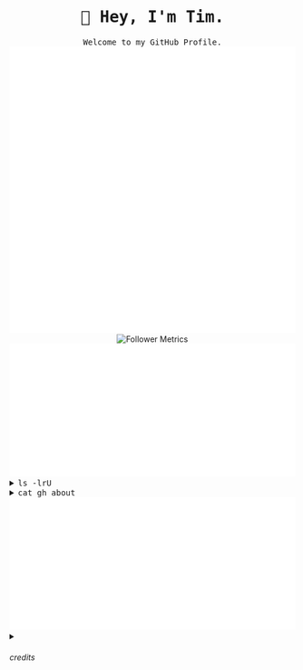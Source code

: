 <div align="center">

  <h1><samp>🖖 Hey, I'm Tim.</samp></h1>
  <samp>Welcome to my GitHub Profile.</samp>

  <picture>
    <img src="/metrics.plugin.languages.svg" alt="Language Metrics">
  </picture>

  <picture>
    <img src="/metrics.plugin.followers.svg" alt="Follower Metrics">
  </picture>

  <picture>
    <img src="/metrics.plugin.music.playlist.spotify.svg" alt="Spotify Suggested">
  </picture>

</div>

<details>
  <summary><samp>ls -lrU</samp></summary>
  <p>
    <br>
    <samp>lrwxr--r--  - 74k1 1 Jan 2025 <a href="https://74k1.sh/">Website</a> -> https://74k1.sh/</samp><br>
    <samp>lrwxr--r--  - 74k1 1 Jan 2025 <a href="https://74k1.sh/contact">Contact</a> -> https://74k1.sh/contact</samp><br>
    <samp>.rw-r--r--  - 74k1 7 Jul 2025 gh_about
  </p>
</details>
<details align="left">
  <summary><samp>cat gh_about</samp></summary>

  <div align="left">
    <img src="/88by31/01 powered-by-nixos.gif">
    <img src="/88by31/02 gnu-linux.gif">
    <img src="/88by31/03 neovim.png">
    <img src="/88by31/04 vim.vialle.love.anim.gif">
    <br>
    <img src="/88by31/05 madewithvi.gif">
    <img src="/88by31/06 gnunano.gif">
    <img src="/88by31/07 nano2.gif">
    <img src="/88by31/08 madewithnotepad2.gif">
    <br>
    <img src="/88by31/09 gnubanner.gif">
    <img src="/88by31/10 linux.gif">
    <img src="/88by31/11 redhat.gif">
    <img src="/88by31/12 168.gif">
    <br>
    <img src="/88by31/13 wired.gif">
    <img src="/88by31/14 fuckai.gif">
    <img src="/88by31/15 hhtt.gif">
    <img src="/88by31/16 nekojiru2.gif">
    <br>
    <img src="/88by31/17 navidrome.gif">
    <img src="/88by31/18 ltt.gif">
    <img src="/88by31/19 ivecredit.gif">
    <img src="/88by31/20 hair.gif">
    <br>
    <img src="/88by31/21 hackerpowered.gif">
    <img src="/88by31/22 github.gif">
    <img src="/88by31/23 bvbstar.gif">
    <img src="/88by31/24 anythingbut.gif">
    <br>
    <img src="/88by31/25 hatems.gif">
    <img src="/88by31/26 hatemac_b.gif">
    <img src="/88by31/27 nowebp.gif">
    <img src="/88by31/28 nofuckingthanks.gif">
    <br>
    <img src="/88by31/29 nft.gif">
    <img src="/88by31/30 ohiosky.png">
    <img src="/88by31/31 plasticlove.gif">
    <img src="/88by31/32 pnfrlenm.gif">
    <br>
    <img src="/88by31/33 proweb.gif">
    <img src="/88by31/34 smallthird.gif">
    <img src="/88by31/35 4k1.gif">
    <img src="/88by31/36 miku.png">
    <br>
    <img src="/88by31/37 yume nikki.gif">
    <img src="/88by31/38 rss-button.gif">
    <img src="/88by31/39 wii_button.gif">
    <img src="/88by31/40 winamp.png">
    <br>
    <img src="/88by31/41 wow_wow.gif">
    <img src="/88by31/42 y2kid.gif">
    <img src="/88by31/43 ngmibutton.gif">
    <img src="/88by31/44 cc-by-nc-sa.png">
  </div>

  <samp>
  I'm a Junior System Engineer with a love for thoughtfully-crafted cli tools, striking graphics and NixOS.<br>
  You'll often find me exploring new tools and tweaking configurations to make systems more useable.<br>
  I'm fascinated by efficient system management, automation and the ways we can make computers work better for us.<br>
  The intersection of usability and technical elegance is where I thrive.<br>
  I'm currently pursuing my federal Cyber Security Specialist certification while gaining hands-on experience through system administration and my self-hosted servers.<br>
  Take a look to see what I've been working on.<br>
  If you have any questions or inquiries, feel free to reach out.
  </samp>
</details>

<div align="center">
  <picture>
    <img src="/metrics.plugin.music.playlist.spotify.svg" alt="Spotify Suggested">
  </picture>
</div>

<details>
  <summary><h6>credits</h6></summary>
  <p>
    <br>
    I mainly got the 88 by 31 gifs from [88x31.nl](https://88x31.nl/) and [cyber.dabamos.de](https://cyber.dabamos.de/88x31/).<br>
    The NixOS one, I got from [mewoocat/NixOS](https://github.com/mewoocat/NixOS). Many thanks. :)<br>
    I achieved the Metrics through the help of [lowlighter/metrics](https://github.com/lowlighter/metrics).
  </p>
</details>
